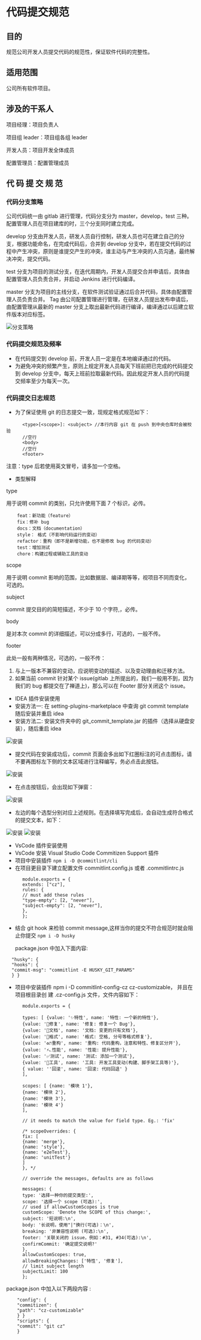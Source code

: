 <!--
 * @Descripttion:  代码提交规范
 * @Author: zmlxsg
 * @Date: 2021-08-23 10:39:34
 * @LastEditors: zml
 * @LastEditTime: 2021-10-14 12:00:22
-->

# 代码提交规范

## 目的

规范公司开发人员提交代码的规范性，保证软件代码的完整性。

## 适用范围

公司所有软件项目。

## 涉及的干系人

项目经理：项目负责人

项目组 leader：项目组各组 leader

开发人员：项目开发全体成员

配置管理员：配置管理成员

## 代 码 提 交 规 范

### 代码分支策略

公司代码统一由 gitlab 进行管理，代码分支分为 master，develop，test 三种。配置管理人员在项目建库的时，三个分支同时建立完成。

develop 分支由开发人员，研发人员自行控制，研发人员也可在建立自己的分支，根据功能命名，在完成代码后，合并到 develop 分支中，若在提交代码的过程中产生冲突，原则是谁提交产生的冲突，谁主动与产生冲突的人员沟通，最终解决冲突，提交代码。

test 分支为项目的测试分支，在迭代周期内，开发人员提交合并申请后，具体由配置管理人员负责合并，并启动 Jenkins 进行代码编译。

master 分支为项目的主线分支，在软件测试验证通过后合并代码，具体由配置管理人员负责合并。
Tag 由公司配置管理进行管理，在研发人员提出发布申请后，由配置管理从最新的 master 分支上取出最新代码进行编译，编译通过以后建立软件版本对应标签。

![分支策略](../img/submit-1.png)

### 代码提交规范及频率

* 在代码提交到 develop 前，开发人员一定是在本地编译通过的代码。
* 为避免冲突的频繁产生，原则上规定开发人员每天下班前把已完成的代码提交到 develop 分支中，每天上班前拉取最新代码。因此规定开发人员的代码提交频率至少为每天一次。

### 代码提交日志规范

* 为了保证使用 git 的日志提交一致，现规定格式规范如下：

```
      <type>[<scope>]: <subject> //本行内容 git 在 push 到中央仓库时会被校验
      //空行
      <body>
      //空行
      <footer>
```

注意：type 后若使用英文冒号，请多加一个空格。

* 类型解释

type

用于说明 commit 的类别，只允许使用下面 7 个标识，必传。

```
    feat：新功能（feature）
    fix：修补 bug
    docs：文档（documentation）
    style： 格式（不影响代码运行的变动）
    refactor：重构（即不是新增功能，也不是修改 bug 的代码变动）
    test：增加测试
    chore：构建过程或辅助工具的变动
```

scope

用于说明 commit 影响的范围，比如数据层、编译期等等，视项目不同而变化，可选的。

subject

commit 提交目的的简短描述，不少于 10 个字符,，必传。

body

是对本次 commit 的详细描述，可以分成多行，可选的，一般不传。

footer

此处一般有两种情况，可选的，一般不传：

1. 与上一版本不兼容的变动，应说明变动的描述、以及变动理由和迁移方法。
2. 如果当前 commit 针对某个 issue(gitlab 上所提出的，我们一般用不到，因为我们的 bug 都提交在了禅道上)，那么可以在 Footer 部分关闭这个 issue。

* IDEA 插件安装使用
* 安装方法一: 在 setting-plugins-marketplace 中查询 git commit template 随后安装并重启 idea
* 安装方法二: 安装文件夹中的 git_commit_template.jar 的插件（选择从硬盘安装），随后重启 idea

![安装](../img/submit-2.png)

* 提交代码在安装成功后，commit 页面会多出如下红圈标注的可点击图标，请不要再图标左下侧的文本区域进行注释编写，务必点击此按钮。

![安装](../img/submit-3.png)

* 在点击按钮后，会出现如下弹窗：

![安装](../img/submit-4.png)

* 左边的每个选型分别对应上述规则。在选择填写完成后，会自动生成符合格式的提交文本，如下：

![安装](../img/submit-5.png)
![安装](../img/submit-6.png)

* VsCode 插件安装使用
* VsCode 安装 Visual Studio Code Commitizen Support 插件
* 项目中安装插件 `npm i -D @commitlint/cli`
* 在项目更目录下建立配置文件 commitlint.config.js 或者 .commitlintrc.js

```
      module.exports = {
      extends: ["cz"],
      rules: {
      // must add these rules
      "type-empty": [2, "never"],
      "subject-empty": [2, "never"],
      },
      };
```

* 结合 git hook 来检验 commit message,这样当你的提交不符合规范时就会阻止你提交 `npm i -D husky`

  package.json 中加入下面内容:

```
  "husky": {
  "hooks": {
  "commit-msg": "commitlint -E HUSKY_GIT_PARAMS"
  } }
```

* 项目中安装插件 npm i -D commitlint-config-cz cz-customizable， 并且在项目根目录创
建 .cz-config.js 文件，文件内容如下：

```
      module.exports = {

      types: [ {value: '✨特性', name: '特性: 一个新的特性'},
      {value: '🐛修复', name: '修复: 修复一个 Bug'},
      {value: '📝文档', name: '文档: 变更的只有文档'},
      {value: '💄格式', name: '格式: 空格, 分号等格式修复'},
      {value: '♻ת重构', name: '重构: 代码重构，注意和特性、修复区分开'},
      {value: '⚡؎性能', name: '性能: 提升性能'},
      {value: '✅测试', name: '测试: 添加一个测试'},
      {value: '🔧工具', name: '工具: 开发工具变动(构建、脚手架工具等)'},
      { value: ''回滚', name: '回滚: 代码回退' }
      ],

      scopes: [ {name: '模块 1'},
      {name: '模块 2'},
      {name: '模块 3'},
      {name: '模块 4'}
      ],

      // it needs to match the value for field type. Eg.: 'fix'

      /* scopeOverrides: {
      fix: [
      {name: 'merge'},
      {name: 'style'},
      {name: 'e2eTest'},
      {name: 'unitTest'}
      ]
      }, */

      // override the messages, defaults are as follows

      messages: {
      type: '选择一种你的提交类型:',
      scope: '选择一个 scope (可选):',
      // used if allowCustomScopes is true
      customScope: 'Denote the SCOPE of this change:',
      subject: '短说明:\n',
      body: '长说明，使用"|"换行(可选)：\n',
      breaking: '非兼容性说明 (可选):\n',
      footer: '关联关闭的 issue，例如：#31, #34(可选):\n',
      confirmCommit: '确定提交说明?'
      },
      allowCustomScopes: true,
      allowBreakingChanges: ['特性', '修复'],
      // limit subject length
      subjectLimit: 100
      };
```

package.json 中加入以下两段内容 :

```
    "config": {
    "commitizen": {
    "path": "cz-customizable"
    } }
    "scripts": {
    "commit": "git cz"
    }
```